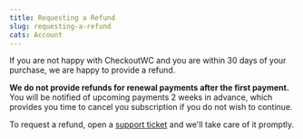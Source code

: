 ```yaml
---
title: Requesting a Refund
slug: requesting-a-refund
cats: Account
---
```


<p>If you are not happy with CheckoutWC and you are within 30 days of your purchase, we are happy to provide a refund.</p>
<p><strong>We do not provide refunds for renewal payments after the first payment.</strong> You will be notified of upcoming payments 2 weeks in advance, which provides you time to cancel you subscription if you do not wish to continue.</p>
<p>To request a refund, open a <a href="https://www.checkoutwc.com/support/">support ticket</a> and we'll take care of it promptly.</p>
